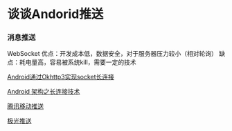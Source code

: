 # 谈谈Andorid推送


### 消息推送

WebSocket 
优点：开发成本低，数据安全，对于服务器压力较小（相对轮询）
缺点：耗电量高，容易被系统kill，需要一定的技术

[Android通过Okhttp3实现socket长连接](https://blog.csdn.net/lhy349/article/details/79699394)

[Android 架构之长连接技术](http://wingjay.com/)

[腾讯移动推送](https://xg.qq.com/xg)

[极光推送](https://www.jiguang.cn/)